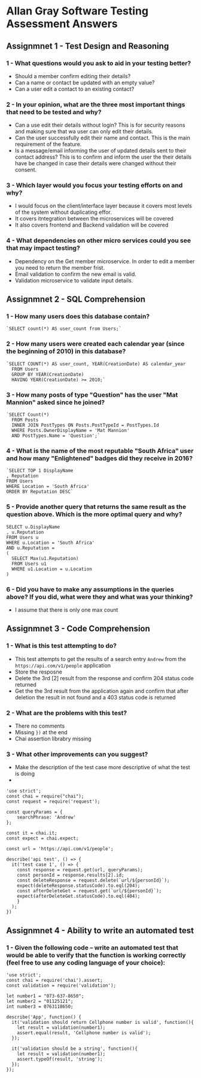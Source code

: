 # Allan Gray Software Testing Assessment Answers

## Assignmnet 1 - Test Design and Reasoning

### 1 - What questions would you ask to aid in your testing better?
- Should a member confirm editing their details?
- Can a name or contact be updated with an empty value?
- Can a user edit a contact to an existing contact?

### 2 - In your opinion, what are the three most important things that need to be tested and why?
- Can a use edit their details without login? This is for security reasons and making sure that wa user can only edit their details.
- Can the user successfully edit their name and contact. This is the main requirement of the feature. 
- Is a message/email informing the user of updated details sent to their contact address? This is to confirm and inform the user the their details have be changed in case their details were changed without their consent.

### 3 - Which layer would you focus your testing efforts on and why?
- I would focus on the client/interface layer because it covers most levels of the system without duplicating effor.
- It covers itntegration between the microservices will be covered
- It also covers frontend and Backend validation will be covered

### 4 - What dependencies on other micro services could you see that may impact testing?
- Dependency on the Get member microservice. In order to edit a member you need to return the member frist.
- Email validation to confirm the new email is valid.
- Validation microservice to validate input details.

## Assignmnet 2 - SQL Comprehension

### 1 - How many users does this database contain?
    `SELECT count(*) AS user_count from Users;`

### 2 - How many users were created each calendar year (since the beginning of 2010) in this database?
    `SELECT COUNT(*) AS user_count, YEAR(CreationDate) AS calendar_year 
      FROM Users 
      GROUP BY YEAR(CreationDate)
      HAVING YEAR(CreationDate) >= 2010;`

### 3 - How many posts of type "Question" has the user "Mat Mannion" asked since he joined?
    `SELECT Count(*)
      FROM Posts
      INNER JOIN PostTypes ON Posts.PostTypeId = PostTypes.Id
      WHERE Posts.OwnerDisplayName = 'Mat Mannion'
      AND PostTypes.Name = 'Question';`

### 4 - What is the name of the most reputable "South Africa" user and how many "Enlightened" badges did they receive in 2016?
    `SELECT TOP 1 DisplayName
    , Reputation 
    FROM Users
    WHERE Location = 'South Africa'
    ORDER BY Reputation DESC`

### 5 - Provide another query that returns the same result as the question above. Which is the more optimal query and why?

    SELECT u.DisplayName
    , u.Reputation 
    FROM Users u
    WHERE u.Location = 'South Africa'
    AND u.Reputation =
    (
      SELECT Max(u1.Reputation)
      FROM Users u1
      WHERE u1.Location = u.Location  
    )

### 6 - Did you have to make any assumptions in the queries above? If you did, what were they and what was your thinking?
- I assume that there is only one max count  

## Assignmnet 3 - Code Comprehension

### 1 - What is this test attempting to do?
- This test attempts to get the results of a search entry `Andrew` from the `https://api.com/v1/people` application
- Store the resposne
- Delete the 3rd [2] result from the response and confirm 204 status code returned
- Get the the 3rd result from the application again and confirm that after deletion the result in not found and a 403 status code is returned

### 2 - What are the problems with this test?
- There no comments
- Missing `})` at the end
- Chai assertion librabry missing

### 3 - What other improvements can you suggest?
- Make the description of the test case more descriptive of what the test is doing
- 


    'use strict';
    const chai = require("chai");
    const request = require('request');

    const queryParams = {
        searchPhrase: 'Andrew'
    };

    const it = chai.it;
    const expect = chai.expect;
        
    const url = 'https://api.com/v1/people';

    describe('api test', () => {
      it('test case 1', () => {
        const response = request.get(url, queryParams);
        const personId = response.results[2].id;
        const deleteResponse = request.delete(`url/${personId}`);
        expect(deleteResponse.statusCode).to.eql(204);
        const afterDeleteGet = request.get(`url/${personId}`);
        expect(afterDeleteGet.statusCode).to.eql(404);
        }
      );
    })


## Assignmnet 4 - Ability to write an automated test

### 1 - Given the following code – write an automated test that would be able to verify that the function is working correctly (feel free to use any coding language of your choice):


    'use strict';
    const chai = require('chai').assert;
    const validation = require('validation');

    let number1 = "073-637-8650";
    let number2 = "01125121";
    int number3 = 0763118650;

    describe('App', function() {
      it('validation should return Cellphone number is valid', function(){
        let result = validation(number1);
        assert.equal(result, 'Cellphone number is valid');
      });

      it('validation should be a string', function(){
        let result = validation(number1);
        assert.typeOf(result, 'string');
      });
    });
